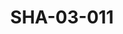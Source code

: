 ---
pid: SHA-03-011
title: SHA-03-011
language: ar
original_label: 
rights: شرحبيل احمد
location_of_original: شرحبيل احمد
photographer_or_studio: 
scanned_from: photograph 7.3 by 10.5
_date: 1963-1964
location: ملكال
description: احمد داوود ومحمدية في المطار
additional_notes: 
permission_display: 'yes'
on_server: 'no'
on_website: 'no'
permalink: /photopages/ar/SHA-03-011
layout: photo-page
---